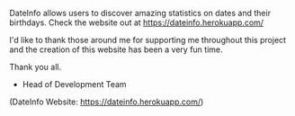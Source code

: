 DateInfo allows users to discover amazing statistics on dates and their birthdays. Check the website out at https://dateinfo.herokuapp.com/

I'd like to thank those around me for supporting me throughout this project and the creation of this website has been a very fun time.

Thank you all.

- Head of Development Team

(DateInfo Website: https://dateinfo.herokuapp.com/)
